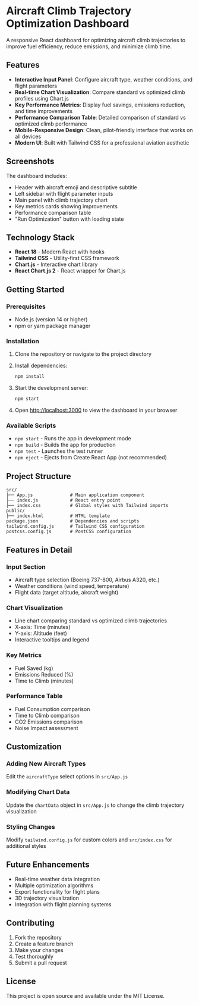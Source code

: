 # Aircraft Climb Trajectory Optimization Dashboard

A responsive React dashboard for optimizing aircraft climb trajectories to improve fuel efficiency, reduce emissions, and minimize climb time.

## Features

- **Interactive Input Panel**: Configure aircraft type, weather conditions, and flight parameters
- **Real-time Chart Visualization**: Compare standard vs optimized climb profiles using Chart.js
- **Key Performance Metrics**: Display fuel savings, emissions reduction, and time improvements
- **Performance Comparison Table**: Detailed comparison of standard vs optimized climb performance
- **Mobile-Responsive Design**: Clean, pilot-friendly interface that works on all devices
- **Modern UI**: Built with Tailwind CSS for a professional aviation aesthetic

## Screenshots

The dashboard includes:
- Header with aircraft emoji and descriptive subtitle
- Left sidebar with flight parameter inputs
- Main panel with climb trajectory chart
- Key metrics cards showing improvements
- Performance comparison table
- "Run Optimization" button with loading state

## Technology Stack

- **React 18** - Modern React with hooks
- **Tailwind CSS** - Utility-first CSS framework
- **Chart.js** - Interactive chart library
- **React Chart.js 2** - React wrapper for Chart.js

## Getting Started

### Prerequisites

- Node.js (version 14 or higher)
- npm or yarn package manager

### Installation

1. Clone the repository or navigate to the project directory
2. Install dependencies:
   ```bash
   npm install
   ```

3. Start the development server:
   ```bash
   npm start
   ```

4. Open [http://localhost:3000](http://localhost:3000) to view the dashboard in your browser

### Available Scripts

- `npm start` - Runs the app in development mode
- `npm build` - Builds the app for production
- `npm test` - Launches the test runner
- `npm eject` - Ejects from Create React App (not recommended)

## Project Structure

```
src/
├── App.js              # Main application component
├── index.js            # React entry point
├── index.css           # Global styles with Tailwind imports
public/
├── index.html          # HTML template
package.json            # Dependencies and scripts
tailwind.config.js      # Tailwind CSS configuration
postcss.config.js       # PostCSS configuration
```

## Features in Detail

### Input Section
- Aircraft type selection (Boeing 737-800, Airbus A320, etc.)
- Weather conditions (wind speed, temperature)
- Flight data (target altitude, aircraft weight)

### Chart Visualization
- Line chart comparing standard vs optimized climb trajectories
- X-axis: Time (minutes)
- Y-axis: Altitude (feet)
- Interactive tooltips and legend

### Key Metrics
- Fuel Saved (kg)
- Emissions Reduced (%)
- Time to Climb (minutes)

### Performance Table
- Fuel Consumption comparison
- Time to Climb comparison
- CO2 Emissions comparison
- Noise Impact assessment

## Customization

### Adding New Aircraft Types
Edit the `aircraftType` select options in `src/App.js`

### Modifying Chart Data
Update the `chartData` object in `src/App.js` to change the climb trajectory visualization

### Styling Changes
Modify `tailwind.config.js` for custom colors and `src/index.css` for additional styles

## Future Enhancements

- Real-time weather data integration
- Multiple optimization algorithms
- Export functionality for flight plans
- 3D trajectory visualization
- Integration with flight planning systems

## Contributing

1. Fork the repository
2. Create a feature branch
3. Make your changes
4. Test thoroughly
5. Submit a pull request

## License

This project is open source and available under the MIT License. 
